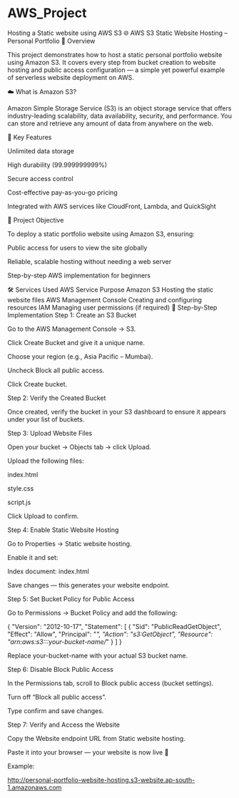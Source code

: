 # AWS_Project
Hosting a Static website using AWS S3
🌐 AWS S3 Static Website Hosting – Personal Portfolio
🧭 Overview

This project demonstrates how to host a static personal portfolio website using Amazon S3.
It covers every step from bucket creation to website hosting and public access configuration — a simple yet powerful example of serverless website deployment on AWS.

☁️ What is Amazon S3?

Amazon Simple Storage Service (S3) is an object storage service that offers industry-leading scalability, data availability, security, and performance.
You can store and retrieve any amount of data from anywhere on the web.

🔹 Key Features

Unlimited data storage

High durability (99.999999999%)

Secure access control

Cost-effective pay-as-you-go pricing

Integrated with AWS services like CloudFront, Lambda, and QuickSight

🎯 Project Objective

To deploy a static portfolio website using Amazon S3, ensuring:

Public access for users to view the site globally

Reliable, scalable hosting without needing a web server

Step-by-step AWS implementation for beginners

🛠️ Services Used
AWS Service	Purpose
Amazon S3	Hosting the static website files
AWS Management Console	Creating and configuring resources
IAM	Managing user permissions (if required)
🧩 Step-by-Step Implementation
Step 1: Create an S3 Bucket

Go to the AWS Management Console → S3.

Click Create Bucket and give it a unique name.

Choose your region (e.g., Asia Pacific – Mumbai).

Uncheck Block all public access.

Click Create bucket.

Step 2: Verify the Created Bucket

Once created, verify the bucket in your S3 dashboard to ensure it appears under your list of buckets.

Step 3: Upload Website Files

Open your bucket → Objects tab → click Upload.

Upload the following files:

index.html

style.css

script.js

Click Upload to confirm.

Step 4: Enable Static Website Hosting

Go to Properties → Static website hosting.

Enable it and set:

Index document: index.html


Save changes — this generates your website endpoint.

Step 5: Set Bucket Policy for Public Access

Go to Permissions → Bucket Policy and add the following:

{
  "Version": "2012-10-17",
  "Statement": [
    {
      "Sid": "PublicReadGetObject",
      "Effect": "Allow",
      "Principal": "*",
      "Action": "s3:GetObject",
      "Resource": "arn:aws:s3:::your-bucket-name/*"
    }
  ]
}


Replace your-bucket-name with your actual S3 bucket name.

Step 6: Disable Block Public Access

In the Permissions tab, scroll to Block public access (bucket settings).

Turn off “Block all public access”.

Type confirm and save changes.

Step 7: Verify and Access the Website

Copy the Website endpoint URL from Static website hosting.

Paste it into your browser — your website is now live 🎉

Example:

http://personal-portfolio-website-hosting.s3-website.ap-south-1.amazonaws.com
